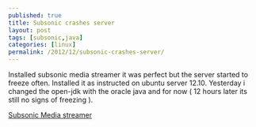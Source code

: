 ```yaml
---
published: true
title: Subsonic crashes server
layout: post
tags: [subsonic,java]
categories: [linux]
permalink: /2012/12/subsonic-crashes-server/
---
```

Installed subsonic media streamer it was perfect but the server started to freeze often. 
Installed it as instructed on ubuntu server 12.10. 
Yesterday i changed the open-jdk with the oracle java and for now ( 12 hours later its still no signs of freezing ).

[Subsonic Media streamer](http://www.subsonic.org)